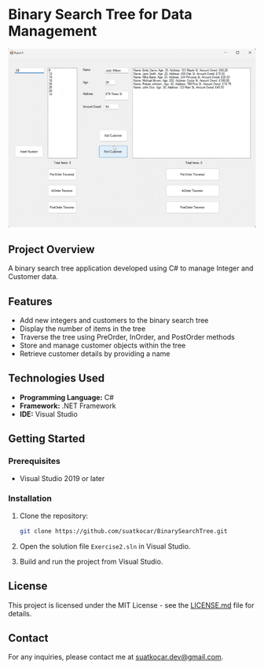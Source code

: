 # Binary Search Tree for Data Management

![BST Demo](screenshots/bst-demo.gif)

## Project Overview

A binary search tree application developed using C# to manage Integer and Customer data.

## Features

- Add new integers and customers to the binary search tree
- Display the number of items in the tree
- Traverse the tree using PreOrder, InOrder, and PostOrder methods
- Store and manage customer objects within the tree
- Retrieve customer details by providing a name

## Technologies Used

- **Programming Language:** C#
- **Framework:** .NET Framework
- **IDE:** Visual Studio

## Getting Started

### Prerequisites

- Visual Studio 2019 or later

### Installation

1. Clone the repository:

   ```bash
   git clone https://github.com/suatkocar/BinarySearchTree.git
   ```

2. Open the solution file `Exercise2.sln` in Visual Studio.

3. Build and run the project from Visual Studio.

## License

This project is licensed under the MIT License - see the [LICENSE.md](LICENSE.md) file for details.

## Contact

For any inquiries, please contact me at suatkocar.dev@gmail.com.